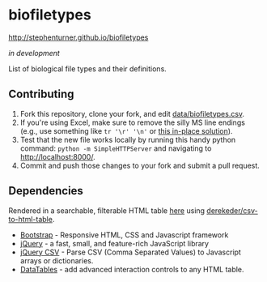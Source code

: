 # biofiletypes

<http://stephenturner.github.io/biofiletypes>

_in development_

List of biological file types and their definitions.

## Contributing

1. Fork this repository, clone your fork, and edit [data/biofiletypes.csv](data/biofiletypes.csv). 
2. If you're using Excel, make sure to remove the silly MS line endings (e.g., use something like `tr '\r' '\n'` or [this in-place solution](https://github.com/stephenturner/devnotes/blob/master/scripts/fixms)).
3. Test that the new file works locally by running this handy python command: `python -m SimpleHTTPServer` and navigating to <http://localhost:8000/>.
4. Commit and push those changes to your fork and submit a pull request.

## Dependencies

Rendered in a searchable, filterable HTML table [here](<http://stephenturner.github.io/biofiletypes>) using [derekeder/csv-to-html-table](https://github.com/derekeder/csv-to-html-table).

* [Bootstrap](http://getbootstrap.com/) - Responsive HTML, CSS and Javascript framework
* [jQuery](https://jquery.com/) - a fast, small, and feature-rich JavaScript library
* [jQuery CSV](https://code.google.com/p/jquery-csv/) - Parse CSV (Comma Separated Values) to Javascript arrays or dictionaries.
* [DataTables](http://datatables.net/) - add advanced interaction controls to any HTML table.
